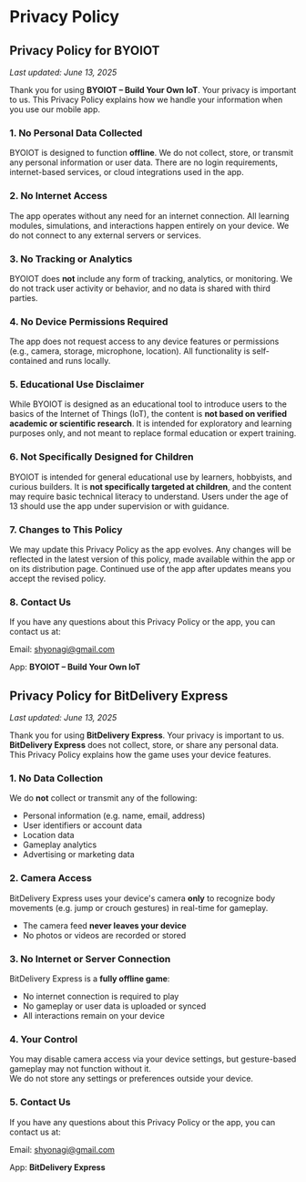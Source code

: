 # Privacy Policy

## Privacy Policy for BYOIOT

_Last updated: June 13, 2025_

Thank you for using **BYOIOT – Build Your Own IoT**. Your privacy is important to us. This Privacy Policy explains how we handle your information when you use our mobile app.

### 1. No Personal Data Collected

BYOIOT is designed to function **offline**. We do not collect, store, or transmit any personal information or user data. There are no login requirements, internet-based services, or cloud integrations used in the app.

### 2. No Internet Access

The app operates without any need for an internet connection. All learning modules, simulations, and interactions happen entirely on your device. We do not connect to any external servers or services.

### 3. No Tracking or Analytics

BYOIOT does **not** include any form of tracking, analytics, or monitoring. We do not track user activity or behavior, and no data is shared with third parties.

### 4. No Device Permissions Required

The app does not request access to any device features or permissions (e.g., camera, storage, microphone, location). All functionality is self-contained and runs locally.

### 5. Educational Use Disclaimer

While BYOIOT is designed as an educational tool to introduce users to the basics of the Internet of Things (IoT), the content is **not based on verified academic or scientific research**. It is intended for exploratory and learning purposes only, and not meant to replace formal education or expert training.

### 6. Not Specifically Designed for Children

BYOIOT is intended for general educational use by learners, hobbyists, and curious builders. It is **not specifically targeted at children**, and the content may require basic technical literacy to understand. Users under the age of 13 should use the app under supervision or with guidance.

### 7. Changes to This Policy

We may update this Privacy Policy as the app evolves. Any changes will be reflected in the latest version of this policy, made available within the app or on its distribution page. Continued use of the app after updates means you accept the revised policy.

### 8. Contact Us

If you have any questions about this Privacy Policy or the app, you can contact us at:
 
Email: shyonagi@gmail.com

App: **BYOIOT – Build Your Own IoT**

## Privacy Policy for BitDelivery Express

_Last updated: June 13, 2025_

Thank you for using **BitDelivery Express**. Your privacy is important to us. **BitDelivery Express** does not collect, store, or share any personal data. This Privacy Policy explains how the game uses your device features.

### 1. No Data Collection

We do **not** collect or transmit any of the following:
- Personal information (e.g. name, email, address)
- User identifiers or account data
- Location data
- Gameplay analytics
- Advertising or marketing data

### 2. Camera Access

BitDelivery Express uses your device's camera **only** to recognize body movements (e.g. jump or crouch gestures) in real-time for gameplay.  
- The camera feed **never leaves your device**
- No photos or videos are recorded or stored

### 3. No Internet or Server Connection

BitDelivery Express is a **fully offline game**:
- No internet connection is required to play
- No gameplay or user data is uploaded or synced
- All interactions remain on your device

### 4. Your Control

You may disable camera access via your device settings, but gesture-based gameplay may not function without it.  
We do not store any settings or preferences outside your device.

### 5. Contact Us

If you have any questions about this Privacy Policy or the app, you can contact us at:
 
Email: shyonagi@gmail.com

App: **BitDelivery Express**
